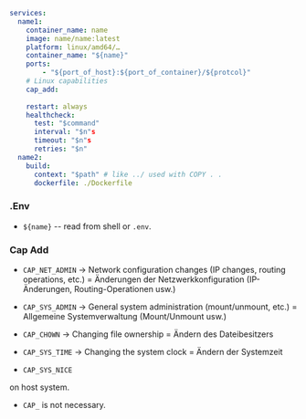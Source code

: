 ```yaml
services:
  name1:
    container_name: name
    image: name/name:latest
    platform: linux/amd64/…
    container_name: "${name}"
    ports:
        - "${port_of_host}:${port_of_container}/${protcol}"
    # Linux capabilities
    cap_add:
    
    restart: always
    healthcheck:
      test: "$command"
      interval: "$n"s
      timeout: "$n"s
      retries: "$n"
  name2:
    build:
      context: "$path" # like ../ used with COPY . . 
      dockerfile: ./Dockerfile
```

### .Env
* `${name}` -- read from shell or `.env`.



### Cap Add

* `CAP_NET_ADMIN` → Network configuration changes (IP changes, routing operations, etc.) = Änderungen der Netzwerkkonfiguration (IP-Änderungen, Routing-Operationen usw.)

* `CAP_SYS_ADMIN` → General system administration (mount/unmount, etc.) = Allgemeine Systemverwaltung (Mount/Unmount usw.)

* `CAP_CHOWN` → Changing file ownership = Ändern des Dateibesitzers


* `CAP_SYS_TIME` → Changing the system clock = Ändern der Systemzeit

* `CAP_SYS_NICE`

on host system.

* `CAP_` is not necessary.
